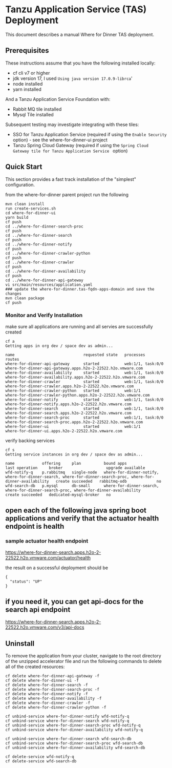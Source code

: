 # Tanzu Application Service (TAS) Deployment

This document describes a manual Where for Dinner TAS deployment.  

## Prerequisites

These instructions assume that you have the following installed locally:

* cf cli v7 or higher 
* jdk version 17,  I used `Using java version 17.0.9-librca`'
* node installed
* yarn installed

And a Tanzu Application Service Foundation with:
* Rabbit MQ tile installed
* Mysql Tile installed

Subsequent testing may investigate integrating with these tiles:  
* SSO for Tanzu Application Service (required if using the `Enable Security` option) - see the where-for-dinner-ui project
* Tanzu Spring Cloud Gateway (required if using the `Spring Cloud Gateway tile for Tanzu Application Service ` option)

## Quick Start

This section provides a fast track installation of the "simplest" configuration.

from the where-for-dinner parent project
run the following
```code
mvn clean install
run create-services.sh
cd where-for-dinner-ui
yarn build
cf push
cd ../where-for-dinner-search-proc
cf push
cd ../where-for-dinner-search
cf push
cd ../where-for-dinner-notify
cf push
cd ../where-for-dinner-crawler-python
cf push
cd ../where-for-dinner-crawler
cf push
cd ../where-for-dinner-availability
cf push
cd ../where-for-dinner-api-gateway
vi src/main/resources/application.yaml
### update the where-for-dinner.tas-fqdn-apps-domain and save the changes
mvn clean package
cf push
```

### Monitor and Verify Installation

make sure all applications are running and all servies are successfully created

```code 
cf a
Getting apps in org dev / space dev as admin...

name                              requested state   processes           routes
where-for-dinner-api-gateway      started           web:1/1, task:0/0   where-for-dinner-api-gateway.apps.h2o-2-22522.h2o.vmware.com
where-for-dinner-availability     started           web:1/1, task:0/0   where-for-dinner-availability.apps.h2o-2-22522.h2o.vmware.com
where-for-dinner-crawler          started           web:1/1, task:0/0   where-for-dinner-crawler.apps.h2o-2-22522.h2o.vmware.com
where-for-dinner-crawler-python   started           web:1/1             where-for-dinner-crawler-python.apps.h2o-2-22522.h2o.vmware.com
where-for-dinner-notify           started           web:1/1, task:0/0   where-for-dinner-notify.apps.h2o-2-22522.h2o.vmware.com
where-for-dinner-search           started           web:1/1, task:0/0   where-for-dinner-search.apps.h2o-2-22522.h2o.vmware.com
where-for-dinner-search-proc      started           web:1/1, task:0/0   where-for-dinner-search-proc.apps.h2o-2-22522.h2o.vmware.com
where-for-dinner-ui               started           web:1/1             where-for-dinner-ui.apps.h2o-2-22522.h2o.vmware.com

```
verify backing services
```code
cf s
Getting service instances in org dev / space dev as admin...

name            offering     plan          bound apps                                                                                                      last operation     broker                   upgrade available
wfd-notify-q    p.rabbitmq   single-node   where-for-dinner-notify, where-for-dinner-search, where-for-dinner-search-proc, where-for-dinner-availability   create succeeded   rabbitmq-odb             no
wfd-search-db   p.mysql      db-small      where-for-dinner-search, where-for-dinner-search-proc, where-for-dinner-availability                            create succeeded   dedicated-mysql-broker   no
```

## open each of the following java spring boot applications and verify that the actuator health endpoint is health
### sample actuator health endpoint
https://where-for-dinner-search.apps.h2o-2-22522.h2o.vmware.com/actuator/health

the result on a successful deployment should be 
```code
{
  "status": "UP"
}
```

## if you need it, you can get api-docs for the search api endpoint 
https://where-for-dinner-search.apps.h2o-2-22522.h2o.vmware.com/v3/api-docs


## Uninstall


To remove the application from your cluster, navigate to the root directory of the unzipped accelerator file and run the following commands to delete all of the created resources:

```
cf delete where-for-dinner-api-gateway -f 
cf delete where-for-dinner-ui -f
cf delete where-for-dinner-search -f
cf delete where-for-dinner-search-proc -f
cf delete where-for-dinner-notify -f
cf delete where-for-dinner-availability -f
cf delete where-for-dinner-crawler -f
cf delete where-for-dinner-crawler-python -f

cf unbind-service where-for-dinner-notify wfd-notify-q
cf unbind-service where-for-dinner-search wfd-notify-q
cf unbind-service where-for-dinner-search-proc wfd-notify-q
cf unbind-service where-for-dinner-availability wfd-notify-q

cf unbind-service where-for-dinner-search wfd-search-db
cf unbind-service where-for-dinner-search-proc wfd-search-db
cf unbind-service where-for-dinner-availability wfd-search-db

cf delete-service wfd-notify-q
cf delete-service wfd-search-db

```
